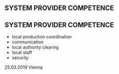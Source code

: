 ## SYSTEM PROVIDER COMPETENCE

## SYSTEM PROVIDER COMPETENCE

+ local production coordination
+ communication
+ local authority clearing
+ local staff
+ security

25.03.2019 Vienna